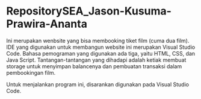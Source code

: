 # RepositorySEA_Jason-Kusuma-Prawira-Ananta
Ini merupakan wenbsite yang bisa membooking tiket film (cuma dua film). IDE yang digunakan untuk membangun website ini merupakan Visual Studio Code. Bahasa pemograman yang digunakan ada tiga, yaitu HTML, CSS, dan Java Script. Tantangan-tantangan yang dihadapi adalah ketiak membuat storage untuk menyimpan balancenya dan pembuatan transaksi dalam pembookingan film.

Untuk menjalankan program ini, disarankan digunakan pada Visual Studio Code.
